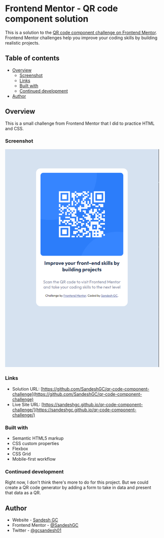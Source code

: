 # Frontend Mentor - QR code component solution

This is a solution to the [QR code component challenge on Frontend Mentor](https://www.frontendmentor.io/challenges/qr-code-component-iux_sIO_H). Frontend Mentor challenges help you improve your coding skills by building realistic projects. 

## Table of contents

- [Overview](#overview)
  - [Screenshot](#screenshot)
  - [Links](#links)
  - [Built with](#built-with)
  - [Continued development](#continued-development)
- [Author](#author)

## Overview
This is a small challenge from Frontend Mentor that I did to practice HTML and CSS.

### Screenshot

![](./design/screenshot.png)

### Links

- Solution URL: [https://github.com/SandeshGC/qr-code-component-challenge](https://github.com/SandeshGC/qr-code-component-challenge)
- Live Site URL: [https://sandeshgc.github.io/qr-code-component-challenge/](https://sandeshgc.github.io/qr-code-component-challenge/)

### Built with

- Semantic HTML5 markup
- CSS custom properties
- Flexbox
- CSS Grid
- Mobile-first workflow


### Continued development

Right now, I don't think there's more to do for this project. But we could create a QR code generator by adding a form to take in data and present that data as a QR.

## Author

- Website - [Sandesh GC](https://www.gcsandesh.com.np)
- Frontend Mentor - [@SandeshGC](https://www.frontendmentor.io/profile/SandeshGC)
- Twitter - [@gcsandesh01](https://www.twitter.com/gcsandesh01)